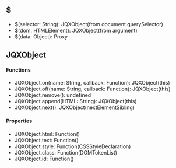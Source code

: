 ## $
- \$(selector: String): JQXObject(from document.querySelector)
- \$(dom: HTMLElement): JQXObject(from argument)
- \$(data: Object): Proxy
## JQXObject
#### Functions
- JQXObject.on(name: String, callback: Function): JQXObject(this)
- JQXObject.off(name: String, callback: Function): JQXObject(this)
- JQXObject.remove(): undefined
- JQXObject.append(HTML: String): JQXObject(this)
- JQXObject.next(): JQXObject(nextElementSibling)
#### Properties
- JQXObject.html: Function()
- JQXObject.text: Function()
- JQXObject.style: Function(CSSStyleDeclaration)
- JQXObject.class: Function(DOMTokenList)
- JQXObject.id: Function()